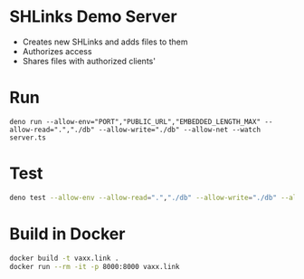 # SHLinks Demo Server

* Creates new SHLinks and adds files to them
* Authorizes access
* Shares files with authorized clients'

# Run
```
deno run --allow-env="PORT","PUBLIC_URL","EMBEDDED_LENGTH_MAX" --allow-read=".","./db" --allow-write="./db" --allow-net --watch server.ts
```

# Test

```sh
deno test --allow-env --allow-read=".","./db" --allow-write="./db" --allow-net
```

# Build in Docker

```sh
docker build -t vaxx.link .
docker run --rm -it -p 8000:8000 vaxx.link
```
